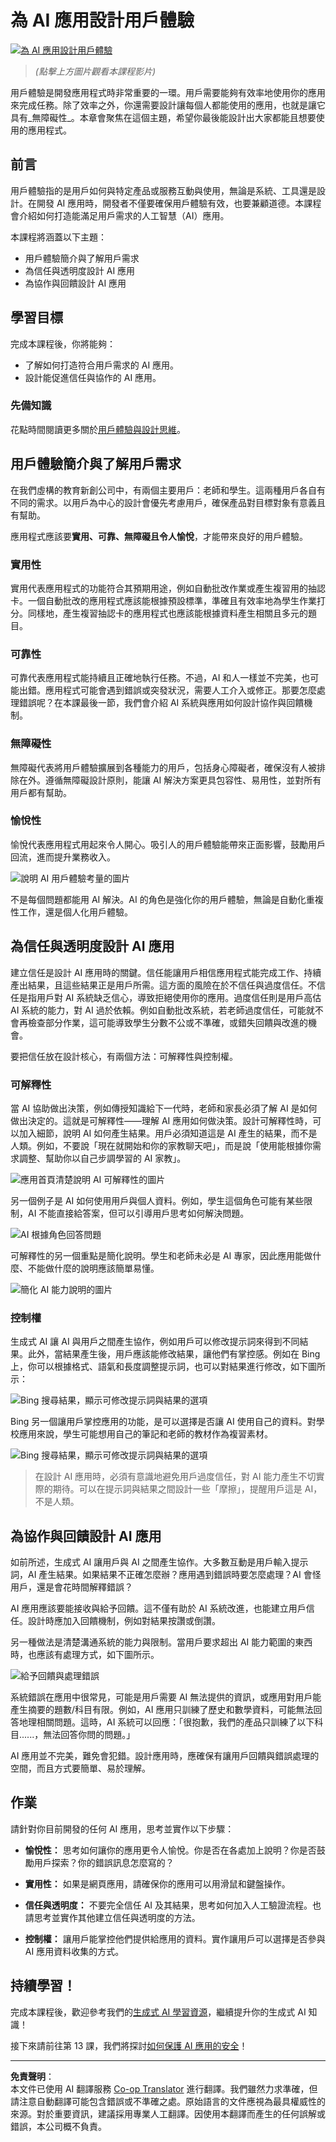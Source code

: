 <!--
CO_OP_TRANSLATOR_METADATA:
{
  "original_hash": "747668e4c53d067369f06e9ec2e6313e",
  "translation_date": "2025-08-26T14:46:13+00:00",
  "source_file": "12-designing-ux-for-ai-applications/README.md",
  "language_code": "mo"
}
-->
# 為 AI 應用設計用戶體驗

[![為 AI 應用設計用戶體驗](../../../translated_images/12-lesson-banner.c53c3c7c802e8f563953ce388f6a987ca493472c724d924b060be470951c53c8.mo.png)](https://aka.ms/gen-ai-lesson12-gh?WT.mc_id=academic-105485-koreyst)

> _(點擊上方圖片觀看本課程影片)_

用戶體驗是開發應用程式時非常重要的一環。用戶需要能夠有效率地使用你的應用來完成任務。除了效率之外，你還需要設計讓每個人都能使用的應用，也就是讓它具有_無障礙性_。本章會聚焦在這個主題，希望你最後能設計出大家都能且想要使用的應用程式。

## 前言

用戶體驗指的是用戶如何與特定產品或服務互動與使用，無論是系統、工具還是設計。在開發 AI 應用時，開發者不僅要確保用戶體驗有效，也要兼顧道德。本課程會介紹如何打造能滿足用戶需求的人工智慧（AI）應用。

本課程將涵蓋以下主題：

- 用戶體驗簡介與了解用戶需求
- 為信任與透明度設計 AI 應用
- 為協作與回饋設計 AI 應用

## 學習目標

完成本課程後，你將能夠：

- 了解如何打造符合用戶需求的 AI 應用。
- 設計能促進信任與協作的 AI 應用。

### 先備知識

花點時間閱讀更多關於[用戶體驗與設計思維](https://learn.microsoft.com/training/modules/ux-design?WT.mc_id=academic-105485-koreyst)。

## 用戶體驗簡介與了解用戶需求

在我們虛構的教育新創公司中，有兩個主要用戶：老師和學生。這兩種用戶各自有不同的需求。以用戶為中心的設計會優先考慮用戶，確保產品對目標對象有意義且有幫助。

應用程式應該要**實用、可靠、無障礙且令人愉悅**，才能帶來良好的用戶體驗。

### 實用性

實用代表應用程式的功能符合其預期用途，例如自動批改作業或產生複習用的抽認卡。一個自動批改的應用程式應該能根據預設標準，準確且有效率地為學生作業打分。同樣地，產生複習抽認卡的應用程式也應該能根據資料產生相關且多元的題目。

### 可靠性

可靠代表應用程式能持續且正確地執行任務。不過，AI 和人一樣並不完美，也可能出錯。應用程式可能會遇到錯誤或突發狀況，需要人工介入或修正。那要怎麼處理錯誤呢？在本課最後一節，我們會介紹 AI 系統與應用如何設計協作與回饋機制。

### 無障礙性

無障礙代表將用戶體驗擴展到各種能力的用戶，包括身心障礙者，確保沒有人被排除在外。遵循無障礙設計原則，能讓 AI 解決方案更具包容性、易用性，並對所有用戶都有幫助。

### 愉悅性

愉悅代表應用程式用起來令人開心。吸引人的用戶體驗能帶來正面影響，鼓勵用戶回流，進而提升業務收入。

![說明 AI 用戶體驗考量的圖片](../../../translated_images/uxinai.d5b4ed690f5cefff0c53ffcc01b480cdc1828402e1fdbc980490013a3c50935a.mo.png)

不是每個問題都能用 AI 解決。AI 的角色是強化你的用戶體驗，無論是自動化重複性工作，還是個人化用戶體驗。

## 為信任與透明度設計 AI 應用

建立信任是設計 AI 應用時的關鍵。信任能讓用戶相信應用程式能完成工作、持續產出結果，且這些結果正是用戶所需。這方面的風險在於不信任與過度信任。不信任是指用戶對 AI 系統缺乏信心，導致拒絕使用你的應用。過度信任則是用戶高估 AI 系統的能力，對 AI 過於依賴。例如自動批改系統，若老師過度信任，可能就不會再檢查部分作業，這可能導致學生分數不公或不準確，或錯失回饋與改進的機會。

要把信任放在設計核心，有兩個方法：可解釋性與控制權。

### 可解釋性

當 AI 協助做出決策，例如傳授知識給下一代時，老師和家長必須了解 AI 是如何做出決定的。這就是可解釋性——理解 AI 應用如何做決策。設計可解釋性時，可以加入細節，說明 AI 如何產生結果。用戶必須知道這是 AI 產生的結果，而不是人類。例如，不要說「現在就開始和你的家教聊天吧」，而是說「使用能根據你需求調整、幫助你以自己步調學習的 AI 家教」。

![應用首頁清楚說明 AI 可解釋性的圖片](../../../translated_images/explanability-in-ai.134426a96b498fbfdc80c75ae0090aedc0fc97424ae0734fccf7fb00a59a20d9.mo.png)

另一個例子是 AI 如何使用用戶與個人資料。例如，學生這個角色可能有某些限制，AI 不能直接給答案，但可以引導用戶思考如何解決問題。

![AI 根據角色回答問題](../../../translated_images/solving-questions.b7dea1604de0cbd2e9c5fa00b1a68a0ed77178a035b94b9213196b9d125d0be8.mo.png)

可解釋性的另一個重點是簡化說明。學生和老師未必是 AI 專家，因此應用能做什麼、不能做什麼的說明應該簡單易懂。

![簡化 AI 能力說明的圖片](../../../translated_images/simplified-explanations.4679508a406c3621fa22bad4673e717fbff02f8b8d58afcab8cb6f1aa893a82f.mo.png)

### 控制權

生成式 AI 讓 AI 與用戶之間產生協作，例如用戶可以修改提示詞來得到不同結果。此外，當結果產生後，用戶應該能修改結果，讓他們有掌控感。例如在 Bing 上，你可以根據格式、語氣和長度調整提示詞，也可以對結果進行修改，如下圖所示：

![Bing 搜尋結果，顯示可修改提示詞與結果的選項](../../../translated_images/bing1.293ae8527dbe2789b675c8591c9fb3cb1aa2ada75c2877f9aa9edc059f7a8b1c.mo.png)

Bing 另一個讓用戶掌控應用的功能，是可以選擇是否讓 AI 使用自己的資料。對學校應用來說，學生可能想用自己的筆記和老師的教材作為複習素材。

![Bing 搜尋結果，顯示可修改提示詞與結果的選項](../../../translated_images/bing2.309f4845528a88c28c1c9739fb61d91fd993dc35ebe6fc92c66791fb04fceb4d.mo.png)

> 在設計 AI 應用時，必須有意識地避免用戶過度信任，對 AI 能力產生不切實際的期待。可以在提示詞與結果之間設計一些「摩擦」，提醒用戶這是 AI，不是人類。

## 為協作與回饋設計 AI 應用

如前所述，生成式 AI 讓用戶與 AI 之間產生協作。大多數互動是用戶輸入提示詞，AI 產生結果。如果結果不正確怎麼辦？應用遇到錯誤時要怎麼處理？AI 會怪用戶，還是會花時間解釋錯誤？

AI 應用應該要能接收與給予回饋。這不僅有助於 AI 系統改進，也能建立用戶信任。設計時應加入回饋機制，例如對結果按讚或倒讚。

另一種做法是清楚溝通系統的能力與限制。當用戶要求超出 AI 能力範圍的東西時，也應該有處理方式，如下圖所示。

![給予回饋與處理錯誤](../../../translated_images/feedback-loops.7955c134429a94663443ad74d59044f8dc4ce354577f5b79b4bd2533f2cafc6f.mo.png)

系統錯誤在應用中很常見，可能是用戶需要 AI 無法提供的資訊，或應用對用戶能產生摘要的題數/科目有限。例如，AI 應用只訓練了歷史和數學資料，可能無法回答地理相關問題。這時，AI 系統可以回應：「很抱歉，我們的產品只訓練了以下科目......，無法回答你問的問題。」

AI 應用並不完美，難免會犯錯。設計應用時，應確保有讓用戶回饋與錯誤處理的空間，而且方式要簡單、易於理解。

## 作業

請針對你目前開發的任何 AI 應用，思考並實作以下步驟：

- **愉悅性：** 思考如何讓你的應用更令人愉悅。你是否在各處加上說明？你是否鼓勵用戶探索？你的錯誤訊息怎麼寫的？

- **實用性：** 如果是網頁應用，請確保你的應用可以用滑鼠和鍵盤操作。

- **信任與透明度：** 不要完全信任 AI 及其結果，思考如何加入人工驗證流程。也請思考並實作其他建立信任與透明度的方法。

- **控制權：** 讓用戶能掌控他們提供給應用的資料。實作讓用戶可以選擇是否參與 AI 應用資料收集的方式。



## 持續學習！

完成本課程後，歡迎參考我們的[生成式 AI 學習資源](https://aka.ms/genai-collection?WT.mc_id=academic-105485-koreyst)，繼續提升你的生成式 AI 知識！

接下來請前往第 13 課，我們將探討[如何保護 AI 應用的安全](../13-securing-ai-applications/README.md?WT.mc_id=academic-105485-koreyst)！

---

**免責聲明**：  
本文件已使用 AI 翻譯服務 [Co-op Translator](https://github.com/Azure/co-op-translator) 進行翻譯。我們雖然力求準確，但請注意自動翻譯可能包含錯誤或不準確之處。原始語言的文件應視為最具權威性的來源。對於重要資訊，建議採用專業人工翻譯。因使用本翻譯而產生的任何誤解或錯誤，本公司概不負責。